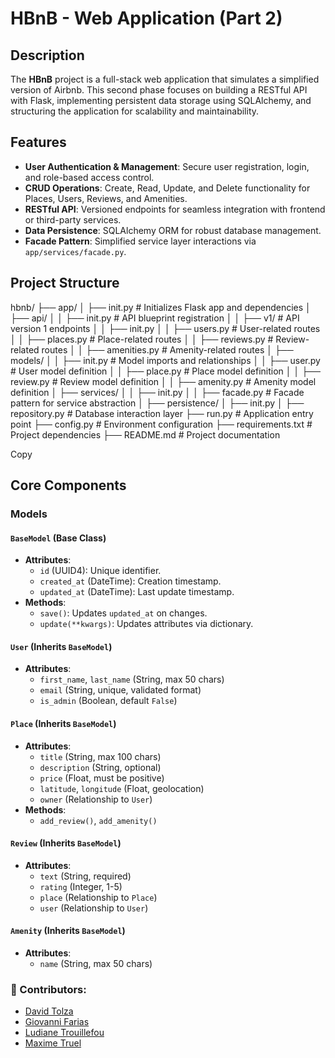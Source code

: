 # HBnB - Web Application (Part 2)

## Description

The **HBnB** project is a full-stack web application that simulates a simplified version of Airbnb. This second phase focuses on building a RESTful API with Flask, implementing persistent data storage using SQLAlchemy, and structuring the application for scalability and maintainability.

## Features

- **User Authentication & Management**: Secure user registration, login, and role-based access control.
- **CRUD Operations**: Create, Read, Update, and Delete functionality for Places, Users, Reviews, and Amenities.
- **RESTful API**: Versioned endpoints for seamless integration with frontend or third-party services.
- **Data Persistence**: SQLAlchemy ORM for robust database management.
- **Facade Pattern**: Simplified service layer interactions via `app/services/facade.py`.

## Project Structure

hbnb/
├── app/
│ ├── init.py # Initializes Flask app and dependencies
│ ├── api/
│ │ ├── init.py # API blueprint registration
│ │ ├── v1/ # API version 1 endpoints
│ │ ├── init.py
│ │ ├── users.py # User-related routes
│ │ ├── places.py # Place-related routes
│ │ ├── reviews.py # Review-related routes
│ │ ├── amenities.py # Amenity-related routes
│ ├── models/
│ │ ├── init.py # Model imports and relationships
│ │ ├── user.py # User model definition
│ │ ├── place.py # Place model definition
│ │ ├── review.py # Review model definition
│ │ ├── amenity.py # Amenity model definition
│ ├── services/
│ │ ├── init.py
│ │ ├── facade.py # Facade pattern for service abstraction
│ ├── persistence/
│ ├── init.py
│ ├── repository.py # Database interaction layer
├── run.py # Application entry point
├── config.py # Environment configuration
├── requirements.txt # Project dependencies
├── README.md # Project documentation

Copy

## Core Components

### Models

#### `BaseModel` (Base Class)
- **Attributes**:
  - `id` (UUID4): Unique identifier.
  - `created_at` (DateTime): Creation timestamp.
  - `updated_at` (DateTime): Last update timestamp.
- **Methods**:
  - `save()`: Updates `updated_at` on changes.
  - `update(**kwargs)`: Updates attributes via dictionary.

#### `User` (Inherits `BaseModel`)
- **Attributes**:
  - `first_name`, `last_name` (String, max 50 chars)
  - `email` (String, unique, validated format)
  - `is_admin` (Boolean, default `False`)

#### `Place` (Inherits `BaseModel`)
- **Attributes**:
  - `title` (String, max 100 chars)
  - `description` (String, optional)
  - `price` (Float, must be positive)
  - `latitude`, `longitude` (Float, geolocation)
  - `owner` (Relationship to `User`)
- **Methods**:
  - `add_review()`, `add_amenity()`

#### `Review` (Inherits `BaseModel`)
- **Attributes**:
  - `text` (String, required)
  - `rating` (Integer, 1-5)
  - `place` (Relationship to `Place`)
  - `user` (Relationship to `User`)

#### `Amenity` (Inherits `BaseModel`)
- **Attributes**:
  - `name` (String, max 50 chars)

### 👤 Contributors:  
- [David Tolza](https://github.com/VidadTol)  
- [Giovanni Farias](https://github.com/ginftls)  
- [Ludiane Trouillefou](https://github.com/ludiane-tr)  
- [Maxime Truel](https://github.com/MaKSiiMe)  